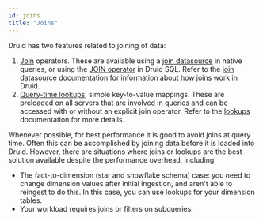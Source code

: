 ```yaml
---
id: joins
title: "Joins"
---
```


<!--
  ~ Licensed to the Apache Software Foundation (ASF) under one
  ~ or more contributor license agreements.  See the NOTICE file
  ~ distributed with this work for additional information
  ~ regarding copyright ownership.  The ASF licenses this file
  ~ to you under the Apache License, Version 2.0 (the
  ~ "License"); you may not use this file except in compliance
  ~ with the License.  You may obtain a copy of the License at
  ~
  ~   http://www.apache.org/licenses/LICENSE-2.0
  ~
  ~ Unless required by applicable law or agreed to in writing,
  ~ software distributed under the License is distributed on an
  ~ "AS IS" BASIS, WITHOUT WARRANTIES OR CONDITIONS OF ANY
  ~ KIND, either express or implied.  See the License for the
  ~ specific language governing permissions and limitations
  ~ under the License.
  -->

Druid has two features related to joining of data:

1. [Join](datasource.md#join) operators. These are available using a [join datasource](datasource.md#join) in native
queries, or using the [JOIN operator](sql.md#query-syntax) in Druid SQL. Refer to the
[join datasource](datasource.md#join) documentation for information about how joins work in Druid.
2. [Query-time lookups](lookups.md), simple key-to-value mappings. These are preloaded on all servers that are involved
in queries and can be accessed with or without an explicit join operator. Refer to the [lookups](lookups.md)
documentation for more details.

Whenever possible, for best performance it is good to avoid joins at query time. Often this can be accomplished by
joining data before it is loaded into Druid. However, there are situations where joins or lookups are the best solution
available despite the performance overhead, including

- The fact-to-dimension (star and snowflake schema) case: you need to change dimension values after initial ingestion,
and aren't able to reingest to do this. In this case, you can use lookups for your dimension tables.
- Your workload requires joins or filters on subqueries.
